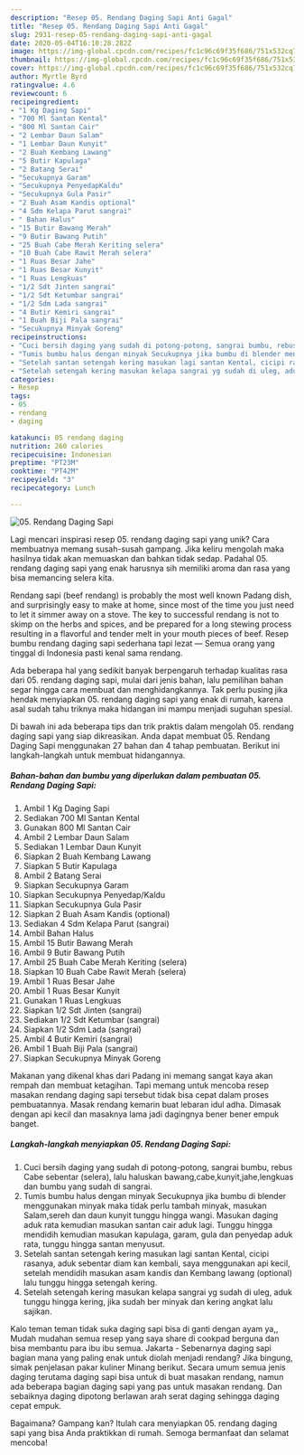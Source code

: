 ```yaml
---
description: "Resep 05. Rendang Daging Sapi Anti Gagal"
title: "Resep 05. Rendang Daging Sapi Anti Gagal"
slug: 2931-resep-05-rendang-daging-sapi-anti-gagal
date: 2020-05-04T16:10:28.282Z
image: https://img-global.cpcdn.com/recipes/fc1c96c69f35f686/751x532cq70/05-rendang-daging-sapi-foto-resep-utama.jpg
thumbnail: https://img-global.cpcdn.com/recipes/fc1c96c69f35f686/751x532cq70/05-rendang-daging-sapi-foto-resep-utama.jpg
cover: https://img-global.cpcdn.com/recipes/fc1c96c69f35f686/751x532cq70/05-rendang-daging-sapi-foto-resep-utama.jpg
author: Myrtle Byrd
ratingvalue: 4.6
reviewcount: 6
recipeingredient:
- "1 Kg Daging Sapi"
- "700 Ml Santan Kental"
- "800 Ml Santan Cair"
- "2 Lembar Daun Salam"
- "1 Lembar Daun Kunyit"
- "2 Buah Kembang Lawang"
- "5 Butir Kapulaga"
- "2 Batang Serai"
- "Secukupnya Garam"
- "Secukupnya PenyedapKaldu"
- "Secukupnya Gula Pasir"
- "2 Buah Asam Kandis optional"
- "4 Sdm Kelapa Parut sangrai"
- " Bahan Halus"
- "15 Butir Bawang Merah"
- "9 Butir Bawang Putih"
- "25 Buah Cabe Merah Keriting selera"
- "10 Buah Cabe Rawit Merah selera"
- "1 Ruas Besar Jahe"
- "1 Ruas Besar Kunyit"
- "1 Ruas Lengkuas"
- "1/2 Sdt Jinten sangrai"
- "1/2 Sdt Ketumbar sangrai"
- "1/2 Sdm Lada sangrai"
- "4 Butir Kemiri sangrai"
- "1 Buah Biji Pala sangrai"
- "Secukupnya Minyak Goreng"
recipeinstructions:
- "Cuci bersih daging yang sudah di potong-potong, sangrai bumbu, rebus Cabe sebentar (selera), lalu haluskan bawang,cabe,kunyit,jahe,lengkuas dan bumbu yang sudah di sangrai."
- "Tumis bumbu halus dengan minyak Secukupnya jika bumbu di blender menggunakan minyak maka tidak perlu tambah minyak, masukan Salam,sereh dan daun kunyit tunggu hingga wangi. Masukan daging aduk rata kemudian masukan santan cair aduk lagi. Tunggu hingga mendidih kemudian masukan kapulaga, garam, gula dan penyedap aduk rata, tunggu hingga santan menyusut."
- "Setelah santan setengah kering masukan lagi santan Kental, cicipi rasanya, aduk sebentar diam kan kembali, saya menggunakan api kecil, setelah mendidih masukan asam kandis dan Kembang lawang (optional) lalu tunggu hingga setengah kering."
- "Setelah setengah kering masukan kelapa sangrai yg sudah di uleg, aduk tunggu hingga kering, jika sudah ber minyak dan kering angkat lalu sajikan."
categories:
- Resep
tags:
- 05
- rendang
- daging

katakunci: 05 rendang daging 
nutrition: 260 calories
recipecuisine: Indonesian
preptime: "PT23M"
cooktime: "PT42M"
recipeyield: "3"
recipecategory: Lunch

---
```



![05. Rendang Daging Sapi](https://img-global.cpcdn.com/recipes/fc1c96c69f35f686/751x532cq70/05-rendang-daging-sapi-foto-resep-utama.jpg)

Lagi mencari inspirasi resep 05. rendang daging sapi yang unik? Cara membuatnya memang susah-susah gampang. Jika keliru mengolah maka hasilnya tidak akan memuaskan dan bahkan tidak sedap. Padahal 05. rendang daging sapi yang enak harusnya sih memiliki aroma dan rasa yang bisa memancing selera kita.

Rendang sapi (beef rendang) is probably the most well known Padang dish, and surprisingly easy to make at home, since most of the time you just need to let it simmer away on a stove. The key to successful rendang is not to skimp on the herbs and spices, and be prepared for a long stewing process resulting in a flavorful and tender melt in your mouth pieces of beef. Resep bumbu rendang daging sapi sederhana tapi lezat — Semua orang yang tinggal di Indonesia pasti kenal sama rendang.

Ada beberapa hal yang sedikit banyak berpengaruh terhadap kualitas rasa dari 05. rendang daging sapi, mulai dari jenis bahan, lalu pemilihan bahan segar hingga cara membuat dan menghidangkannya. Tak perlu pusing jika hendak menyiapkan 05. rendang daging sapi yang enak di rumah, karena asal sudah tahu triknya maka hidangan ini mampu menjadi suguhan spesial.


Di bawah ini ada beberapa tips dan trik praktis dalam mengolah 05. rendang daging sapi yang siap dikreasikan. Anda dapat membuat 05. Rendang Daging Sapi menggunakan 27 bahan dan 4 tahap pembuatan. Berikut ini langkah-langkah untuk membuat hidangannya.

<!--inarticleads1-->

##### Bahan-bahan dan bumbu yang diperlukan dalam pembuatan 05. Rendang Daging Sapi:

1. Ambil 1 Kg Daging Sapi
1. Sediakan 700 Ml Santan Kental
1. Gunakan 800 Ml Santan Cair
1. Ambil 2 Lembar Daun Salam
1. Sediakan 1 Lembar Daun Kunyit
1. Siapkan 2 Buah Kembang Lawang
1. Siapkan 5 Butir Kapulaga
1. Ambil 2 Batang Serai
1. Siapkan Secukupnya Garam
1. Siapkan Secukupnya Penyedap/Kaldu
1. Siapkan Secukupnya Gula Pasir
1. Siapkan 2 Buah Asam Kandis (optional)
1. Sediakan 4 Sdm Kelapa Parut (sangrai)
1. Ambil  Bahan Halus
1. Ambil 15 Butir Bawang Merah
1. Ambil 9 Butir Bawang Putih
1. Ambil 25 Buah Cabe Merah Keriting (selera)
1. Siapkan 10 Buah Cabe Rawit Merah (selera)
1. Ambil 1 Ruas Besar Jahe
1. Ambil 1 Ruas Besar Kunyit
1. Gunakan 1 Ruas Lengkuas
1. Siapkan 1/2 Sdt Jinten (sangrai)
1. Sediakan 1/2 Sdt Ketumbar (sangrai)
1. Siapkan 1/2 Sdm Lada (sangrai)
1. Ambil 4 Butir Kemiri (sangrai)
1. Ambil 1 Buah Biji Pala (sangrai)
1. Siapkan Secukupnya Minyak Goreng


Makanan yang dikenal khas dari Padang ini memang sangat kaya akan rempah dan membuat ketagihan. Tapi memang untuk mencoba resep masakan rendang daging sapi tersebut tidak bisa cepat dalam proses pembuatannya. Masak rendang kemarin buat lebaran idul adha. Dimasak dengan api kecil dan masaknya lama jadi dagingnya bener bener empuk banget. 

<!--inarticleads2-->

##### Langkah-langkah menyiapkan 05. Rendang Daging Sapi:

1. Cuci bersih daging yang sudah di potong-potong, sangrai bumbu, rebus Cabe sebentar (selera), lalu haluskan bawang,cabe,kunyit,jahe,lengkuas dan bumbu yang sudah di sangrai.
1. Tumis bumbu halus dengan minyak Secukupnya jika bumbu di blender menggunakan minyak maka tidak perlu tambah minyak, masukan Salam,sereh dan daun kunyit tunggu hingga wangi. Masukan daging aduk rata kemudian masukan santan cair aduk lagi. Tunggu hingga mendidih kemudian masukan kapulaga, garam, gula dan penyedap aduk rata, tunggu hingga santan menyusut.
1. Setelah santan setengah kering masukan lagi santan Kental, cicipi rasanya, aduk sebentar diam kan kembali, saya menggunakan api kecil, setelah mendidih masukan asam kandis dan Kembang lawang (optional) lalu tunggu hingga setengah kering.
1. Setelah setengah kering masukan kelapa sangrai yg sudah di uleg, aduk tunggu hingga kering, jika sudah ber minyak dan kering angkat lalu sajikan.


Kalo teman teman tidak suka daging sapi bisa di ganti dengan ayam ya,, Mudah mudahan semua resep yang saya share di cookpad berguna dan bisa membantu para ibu ibu semua. Jakarta - Sebenarnya daging sapi bagian mana yang paling enak untuk diolah menjadi rendang? Jika bingung, simak penjelasan pakar kuliner Minang berikut. Secara umum semua jenis daging terutama daging sapi bisa untuk di buat masakan rendang, namun ada beberapa bagian daging sapi yang pas untuk masakan rendang. Dan sebaiknya daging dipotong berlawan arah serat daging sehingga daging cepat empuk. 

Bagaimana? Gampang kan? Itulah cara menyiapkan 05. rendang daging sapi yang bisa Anda praktikkan di rumah. Semoga bermanfaat dan selamat mencoba!
